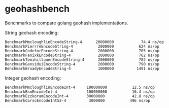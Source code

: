 # geohashbench
Benchmarks to compare golang geohash implementations.

String geohash encoding:

```
BenchmarkMmcloughlinEncodeString-4    	20000000	        74.4 ns/op
BenchmarkPierrreEncodeString-4        	 2000000	       624 ns/op
BenchmarkCodeforEncodeString-4        	 2000000	       705 ns/op
BenchmarkFanixkEncodeString-4         	 2000000	       762 ns/op
BenchmarkTomihiltunenEncodeString-4   	 2000000	       782 ns/op
BenchmarkGansiduiEncodeString-4       	 2000000	       790 ns/op
BenchmarkBroadyEncodeString-4         	 1000000	      1491 ns/op
```

Integer geohash encoding:

```
BenchmarkMmcloughlinEncodeInt-4   	100000000	        12.5 ns/op
BenchmarkBsmEncodeInt-4           	100000000	        16.4 ns/op
BenchmarkEzzkoramEncodeInt-4      	30000000	        42.8 ns/op
BenchmarkCorscEncodeInt52-4       	 3000000	       496 ns/op
```

